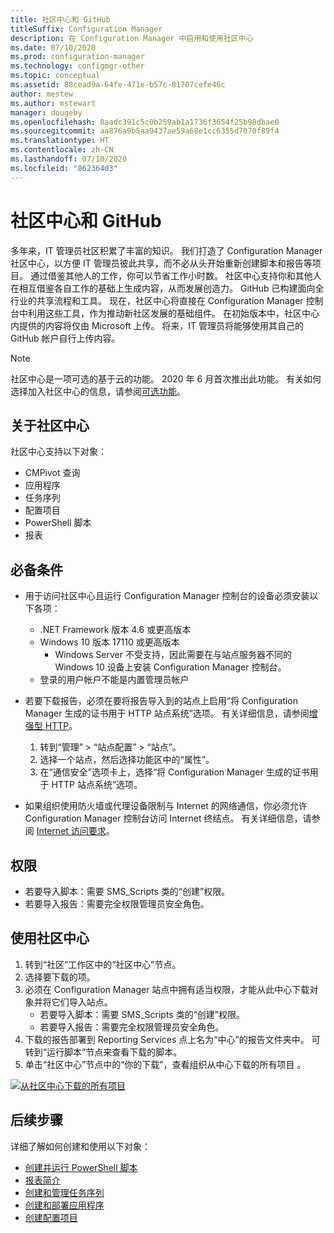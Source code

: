 ```yaml
---
title: 社区中心和 GitHub
titleSuffix: Configuration Manager
description: 在 Configuration Manager 中启用和使用社区中心
ms.date: 07/10/2020
ms.prod: configuration-manager
ms.technology: configmgr-other
ms.topic: conceptual
ms.assetid: 88cead9a-64fe-471e-b57c-81707cefe46c
author: mestew
ms.author: mstewart
manager: dougeby
ms.openlocfilehash: 8aadc391c5c0b259ab1a1736f3654f25b98dbae0
ms.sourcegitcommit: aa876a9b5aa9437ae59a68e1cc6355d7070f89f4
ms.translationtype: HT
ms.contentlocale: zh-CN
ms.lasthandoff: 07/10/2020
ms.locfileid: "86236403"
---
```

# <a name="community-hub-and-github"></a>社区中心和 GitHub
<!--3555935, 3555936-->

多年来，IT 管理员社区积累了丰富的知识。 我们打造了 Configuration Manager 社区中心，以方便 IT 管理员彼此共享，而不必从头开始重新创建脚本和报告等项目。 通过借鉴其他人的工作，你可以节省工作小时数。 社区中心支持你和其他人在相互借鉴各自工作的基础上生成内容，从而发展创造力。 GitHub 已构建面向全行业的共享流程和工具。 现在，社区中心将直接在 Configuration Manager 控制台中利用这些工具，作为推动新社区发展的基础组件。 在初始版本中，社区中心内提供的内容将仅由 Microsoft 上传。 将来，IT 管理员将能够使用其自己的 GitHub 帐户自行上传内容。

> [!Note]  
> 社区中心是一项可选的基于云的功能。 2020 年 6 月首次推出此功能。 有关如何选择加入社区中心的信息，请参阅[可选功能](install-in-console-updates.md#bkmk_options)。

## <a name="about-community-hub"></a>关于社区中心

社区中心支持以下对象：

- CMPivot 查询
- 应用程序
- 任务序列
- 配置项目
- PowerShell 脚本
- 报表

## <a name="prerequisites"></a>必备条件

- 用于访问社区中心且运行 Configuration Manager 控制台的设备必须安装以下各项：
   - .NET Framework 版本 4.6 或更高版本
   - Windows 10 版本 17110 或更高版本
      - Windows Server 不受支持，因此需要在与站点服务器不同的 Windows 10 设备上安装 Configuration Manager 控制台。
   - 登录的用户帐户不能是内置管理员帐户

- 若要下载报告，必须在要将报告导入到的站点上启用“将 Configuration Manager 生成的证书用于 HTTP 站点系统”选项。 有关详细信息，请参阅[增强型 HTTP](/sccm/core/plan-design/hierarchy/enhanced-http)。
   1. 转到“管理” > “站点配置” > “站点”。
   1. 选择一个站点，然后选择功能区中的“属性”。
   1. 在“通信安全”选项卡上，选择“将 Configuration Manager 生成的证书用于 HTTP 站点系统”选项。

- 如果组织使用防火墙或代理设备限制与 Internet 的网络通信，你必须允许 Configuration Manager 控制台访问 Internet 终结点。 有关详细信息，请参阅 [Internet 访问要求](../../plan-design/network/internet-endpoints.md#community-hub)。

## <a name="permissions"></a>权限

- 若要导入脚本：需要 SMS_Scripts 类的“创建”权限。 
- 若要导入报告：需要完全权限管理员安全角色。


## <a name="use-the-community-hub"></a>使用社区中心

1. 转到“社区”工作区中的“社区中心”节点。
1. 选择要下载的项。
1. 必须在 Configuration Manager 站点中拥有适当权限，才能从此中心下载对象并将它们导入站点。
    - 若要导入脚本：需要 SMS_Scripts 类的“创建”权限。
    - 若要导入报告：需要完全权限管理员安全角色。
1. 下载的报告部署到 Reporting Services 点上名为“中心”的报告文件夹中。 可转到“运行脚本”节点来查看下载的脚本。
1. 单击“社区中心”节点中的“你的下载”，查看组织从中心下载的所有项目 。

[![从社区中心下载的所有项目](./media/3555935-community-hub-downloads.png)](./media/3555935-community-hub-downloads.png#lightbox)


## <a name="next-steps"></a>后续步骤

详细了解如何创建和使用以下对象：

- [创建并运行 PowerShell 脚本](../../../apps/deploy-use/create-deploy-scripts.md)
- [报表简介](introduction-to-reporting.md)
- [创建和管理任务序列](../../../osd/deploy-use/manage-task-sequences-to-automate-tasks.md)
- [创建和部署应用程序](../../../apps/get-started/create-and-deploy-an-application.md)
- [创建配置项目](../../../compliance/deploy-use/create-configuration-items.md)